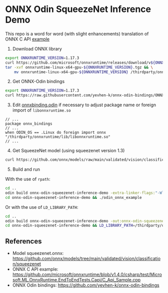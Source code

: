 # ONNX Odin SqueezeNet Inference Demo

This repo is a word for word (with slight enhancements) translation of ONNX C API [example](https://github.com/microsoft/onnxruntime/blob/v1.4.0/csharp/test/Microsoft.ML.OnnxRuntime.EndToEndTests.Capi/C_Api_Sample.cpp)

1. Download ONNX library

```bash
export ONNXRUNTIME_VERSION=1.17.3
curl https://github.com/microsoft/onnxruntime/releases/download/v${ONNXRUNTIME_VERSION}/onnxruntime-linux-x64-gpu-${ONNXRUNTIME_VERSION}.tgz -Lso onnxruntime-linux-x64-gpu-${ONNXRUNTIME_VERSION}.tgz
tar -xvf onnxruntime-linux-x64-gpu-${ONNXRUNTIME_VERSION}.tgz && \
    mv onnxruntime-linux-x64-gpu-${ONNXRUNTIME_VERSION} /thirdparty/onnxruntime
```

2. Get ONNX-Odin bindings
```bash
export ONNXRUNTIME_VERSION=1.17.3
curl https://raw.githubusercontent.com/yevhen-k/onnx-odin-bindings/ONNX-${ONNXRUNTIME_VERSION}_OdinLinux-0.0.1/onnxbinding.odin -Lso onnxbinding.odin
```

3. Edit [onnxbinding.odin](onnxbinding.odin) if necessary to adjust package name or foreign import of `libonnxruntime.so`
```golang
// ...
package onnx_bindings
// ...
when ODIN_OS == .Linux do foreign import onnx "/thirdparty/onnxruntime/lib/libonnxruntime.so"
// ...
```

4. Get SqueezeNet model (using squeezenet version 1.3)
```bash
curl https://github.com/onnx/models/raw/main/validated/vision/classification/squeezenet/model/squeezenet1.0-8.onnx -Lso squeezenet1.0-8.onnx
```

5. Build and run

With the use of `rpath`:
```bash
cd ..
odin build onnx-odin-squeezenet-inference-demo -extra-linker-flags:"-Wl,-rpath=/thirdparty/onnxruntime/lib/" -out:onnx-odin-squeezenet-inference-demo/odin_onnx_example
cd onnx-odin-squeezenet-inference-demo && ./odin_onnx_example
```

Or with the use of `LD_LIBRARY_PATH`:
```bash
cd ..
odin build onnx-odin-squeezenet-inference-demo -out:onnx-odin-squeezenet-inference-demo/odin_onnx_example
cd onnx-odin-squeezenet-inference-demo && LD_LIBRARY_PATH=/thirdparty/onnxruntime/lib/ ./odin_onnx_example
```

## References
- Model squeezenet.onnx: https://github.com/onnx/models/tree/main/validated/vision/classification/squeezenet
- ONNX C API example: https://github.com/microsoft/onnxruntime/blob/v1.4.0/csharp/test/Microsoft.ML.OnnxRuntime.EndToEndTests.Capi/C_Api_Sample.cpp
- ONNX Odin bindings: https://github.com/yevhen-k/onnx-odin-bindings